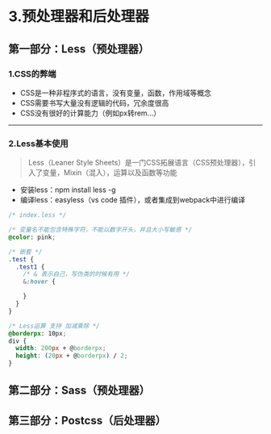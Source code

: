 # 3.预处理器和后处理器

## 第一部分：Less（预处理器）

### 1.CSS的弊端

- CSS是一种非程序式的语言，没有变量，函数，作用域等概念
- CSS需要书写大量没有逻辑的代码，冗余度很高
- CSS没有很好的计算能力（例如px转rem...）

---

### 2.Less基本使用

> Less（Leaner Style Sheets）是一门CSS拓展语言（CSS预处理器），引入了变量，Mixin（混入），运算以及函数等功能

- 安装less：npm install less -g
- 编译less：easyless（vs code 插件），或者集成到webpack中进行编译

```css
/* index.less */

/* 变量名不能包含特殊字符，不能以数字开头，并且大小写敏感 */
@color: pink;

/* 嵌套 */
.test {
  .test1 {
    /* & 表示自己，写伪类的时候有用 */
    &:hover {

    }
  }
}

/* Less运算 支持 加减乘除 */
@borderpx: 10px;
div {
  width: 200px + @borderpx;
  height: (20px + @borderpx) / 2;
}

```

## 第二部分：Sass（预处理器）

## 第三部分：Postcss（后处理器）